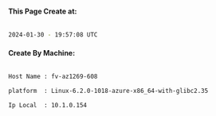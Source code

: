 
   
#### This Page Create at:

```bash

2024-01-30 - 19:57:08 UTC

```

#### Create By Machine:

```bash

Host Name : fv-az1269-608

platform  : Linux-6.2.0-1018-azure-x86_64-with-glibc2.35

Ip Local  : 10.1.0.154

```

